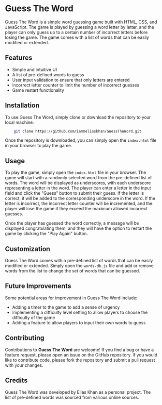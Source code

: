 # Guess The Word
Guess The Word is a simple word guessing game built with HTML, CSS, and JavaScript. The game is played by guessing a word letter by letter, and the player can only guess up to a certain number of incorrect letters before losing the game. The game comes with a list of words that can be easily modified or extended.

## Features
- Simple and intuitive UI
- A list of pre-defined words to guess
- User input validation to ensure that only letters are entered
- Incorrect letter counter to limit the number of incorrect guesses
- Game restart functionality
## Installation
To use Guess The Word, simply clone or download the repository to your local machine:

```bash
    git clone https://github.com/iammeliaskhan/GuessTheWord.git
```
Once the repository is downloaded, you can simply open the `index.html` file in your browser to play the game.

## Usage
To play the game, simply open the `index.html` file in your browser. The game will start with a randomly selected word from the pre-defined list of words. The word will be displayed as underscores, with each underscore representing a letter in the word. The player can enter a letter in the input field and click the "Guess" button to submit their guess. If the letter is correct, it will be added to the corresponding underscore in the word. If the letter is incorrect, the incorrect letter counter will be incremented, and the player will lose the game if they exceed the maximum allowed incorrect guesses.

Once the player has guessed the word correctly, a message will be displayed congratulating them, and they will have the option to restart the game by clicking the "Play Again" button.

## Customization
Guess The Word comes with a pre-defined list of words that can be easily modified or extended. Simply open the `words-db.js` file and add or remove words from the list to change the set of words that can be guessed.

## Future Improvements
Some potential areas for improvement in Guess The Word include:

- Adding a timer to the game to add a sense of urgency
- Implementing a difficulty level setting to allow players to choose the difficulty of the game
- Adding a feature to allow players to input their own words to guess

## Contributing
Contributions to **Guess The Word** are welcome! If you find a bug or have a feature request, please open an issue on the GitHub repository. If you would like to contribute code, please fork the repository and submit a pull request with your changes.
## Credits
Guess The Word was developed by Elias Khan as a personal project. The list of pre-defined words was sourced from various online sources.

